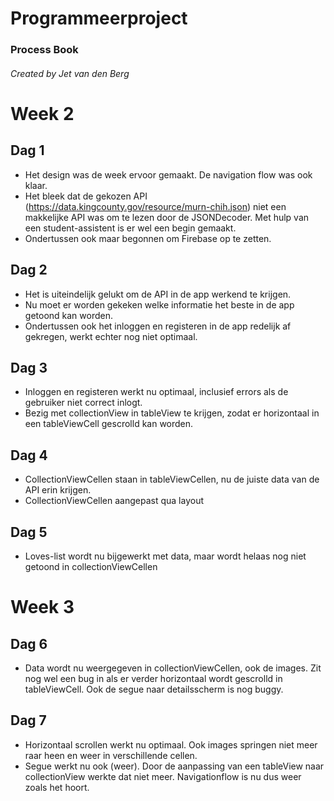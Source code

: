 # Programmeerproject

### Process Book
###### Created by Jet van den Berg

# Week 2
## Dag 1
* Het design was de week ervoor gemaakt. De navigation flow was ook klaar. 
* Het bleek dat de gekozen API (https://data.kingcounty.gov/resource/murn-chih.json) niet een makkelijke API was om te lezen door de JSONDecoder. Met hulp van een student-assistent is er wel een begin gemaakt. 
* Ondertussen ook maar begonnen om Firebase op te zetten.

## Dag 2
* Het is uiteindelijk gelukt om de API in de app werkend te krijgen. 
* Nu moet er worden gekeken welke informatie het beste in de app getoond kan worden. 
* Ondertussen ook het inloggen en registeren in de app redelijk af gekregen, werkt echter nog niet optimaal.

## Dag 3
* Inloggen en registeren werkt nu optimaal, inclusief errors als de gebruiker niet correct inlogt.
* Bezig met collectionView in tableView te krijgen, zodat er horizontaal in een tableViewCell gescrolld kan worden.

## Dag 4
* CollectionViewCellen staan in tableViewCellen, nu de juiste data van de API erin krijgen.
* CollectionViewCellen aangepast qua layout

## Dag 5
* Loves-list wordt nu bijgewerkt met data, maar wordt helaas nog niet getoond in collectionViewCellen

# Week 3
## Dag 6
* Data wordt nu weergegeven in collectionViewCellen, ook de images. Zit nog wel een bug in als er verder horizontaal wordt gescrolld in tableViewCell. Ook de segue naar detailsscherm is nog buggy.

## Dag 7
* Horizontaal scrollen werkt nu optimaal. Ook images springen niet meer raar heen en weer in verschillende cellen.
* Segue werkt nu ook (weer). Door de aanpassing van een tableView naar collectionView werkte dat niet meer. Navigationflow is nu dus weer zoals het hoort.
